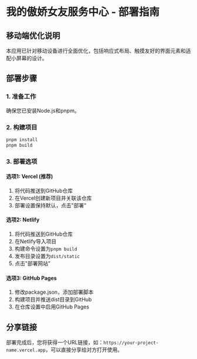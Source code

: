 # 我的傲娇女友服务中心 - 部署指南

## 移动端优化说明
本应用已针对移动设备进行全面优化，包括响应式布局、触摸友好的界面元素和适配小屏幕的设计。

## 部署步骤

### 1. 准备工作
确保您已安装Node.js和pnpm。

### 2. 构建项目
```bash
pnpm install
pnpm build
```

### 3. 部署选项

#### 选项1: Vercel (推荐)
1. 将代码推送到GitHub仓库
2. 在Vercel创建新项目并关联该仓库
3. 部署设置保持默认，点击"部署"

#### 选项2: Netlify
1. 将代码推送到GitHub仓库
2. 在Netlify导入项目
3. 构建命令设置为`pnpm build`
4. 发布目录设置为`dist/static`
5. 点击"部署网站"

#### 选项3: GitHub Pages
1. 修改package.json，添加部署脚本
2. 构建项目并推送dist目录到GitHub
3. 在仓库设置中启用GitHub Pages

## 分享链接
部署完成后，您将获得一个URL链接，如：`https://your-project-name.vercel.app`，可以直接分享给对方打开使用。